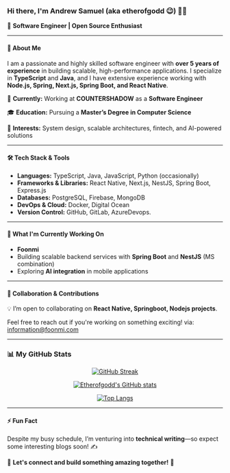 ### Hi there, I'm Andrew Samuel (aka etherofgodd 😉) 👋🏿

🚀 **Software Engineer | Open Source Enthusiast**

---

#### 🌟 About Me

I am a passionate and highly skilled software engineer with **over 5 years of experience** in building scalable, high-performance applications. I specialize in **TypeScript** and **Java**, and I have extensive experience working with **Node.js, Spring, Next.js, Spring Boot, and React Native**.

💼 **Currently:** Working at **COUNTERSHADOW** as a **Software Engineer**

🎓 **Education:** Pursuing a **Master’s Degree in Computer Science**

🔬 **Interests:** System design, scalable architectures, fintech, and AI-powered solutions

---

#### 🛠️ Tech Stack & Tools

- **Languages:** TypeScript, Java, JavaScript, Python (occasionally)  
- **Frameworks & Libraries:** React Native, Next.js, NestJS, Spring Boot, Express.js  
- **Databases:** PostgreSQL, Firebase, MongoDB  
- **DevOps & Cloud:** Docker, Digital Ocean  
- **Version Control:** GitHub, GitLab, AzureDevops.

---

#### 🔭 What I'm Currently Working On

- **Foonmi**
- Building scalable backend services with **Spring Boot** and **NestJS** (MS combination)
- Exploring **AI integration** in mobile applications

---

#### 🤝 Collaboration & Contributions

💡 I’m open to collaborating on **React Native, Springboot, Nodejs projects**.

Feel free to reach out if you're working on something exciting! via: information@foonmi.com

---

### 📊 My GitHub Stats

<div align="center">

[![GitHub Streak](https://github-readme-streak-stats.herokuapp.com?user=etherofgodd&theme=dark&hide_border=true&date_format=M%20j%5B%2C%20Y%5D&hide_longest_streak=true)](https://git.io/streak-stats)

[![Etherofgodd's GitHub stats](https://github-readme-stats.vercel.app/api?username=etherofgodd&count_private=true&show_icons=true&theme=radical&hide_border=true)](#!)

[![Top Langs](https://github-readme-stats.vercel.app/api/top-langs/?username=etherofgodd&layout=compact&theme=vision-friendly-dark&hide_border=true)](#!)

</div>

---

#### ⚡ Fun Fact

Despite my busy schedule, I’m venturing into **technical writing**—so expect some interesting blogs soon! ✍️

📌 **Let's connect and build something amazing together!** 🚀
